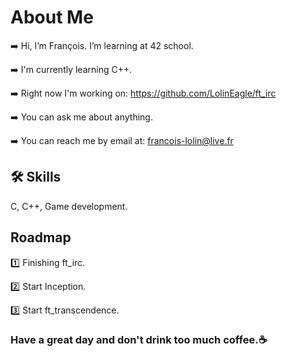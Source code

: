 # About Me
➡️ Hi, I’m François. I’m learning at 42 school.

➡️ I'm currently learning C++.

➡️ Right now I'm working on: https://github.com/LolinEagle/ft_irc

➡️ You can ask me about anything.

➡️ You can reach me by email at: francois-lolin@live.fr

## 🛠 Skills
C, C++, Game development.

## Roadmap
1️⃣ Finishing ft_irc.

2️⃣ Start Inception.

3️⃣ Start ft_transcendence.

### Have a great day and don't drink too much coffee.☕
